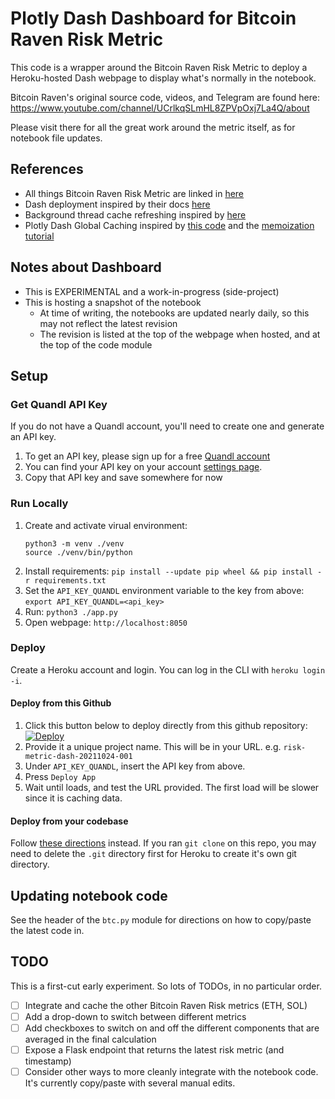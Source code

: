 # Plotly Dash Dashboard for Bitcoin Raven Risk Metric

This code is a wrapper around the Bitcoin Raven Risk Metric to deploy a Heroku-hosted
Dash webpage to display what's normally in the notebook.

Bitcoin Raven's original source code, videos, and Telegram are found here:
https://www.youtube.com/channel/UCrlkqSLmHL8ZPVpOxj7La4Q/about

Please visit there for all the great work around the metric itself, as for
notebook file updates.

## References
* All things Bitcoin Raven Risk Metric are linked in [here](https://www.youtube.com/channel/UCrlkqSLmHL8ZPVpOxj7La4Q/about)
* Dash deployment inspired by their docs [here](https://dash.plotly.com/deployment#heroku-for-sharing-public-dash-apps-for-free)
* Background thread cache refreshing inspired by [here](https://stackoverflow.com/questions/14384739/how-can-i-add-a-background-thread-to-flask)
* Plotly Dash Global Caching inspired by [this code](https://github.com/plotly/dash-recipes/blob/master/dash-global-cache.py) and the [memoization tutorial](https://dash.plotly.com/performance#memoization)

## Notes about Dashboard

* This is EXPERIMENTAL and a work-in-progress (side-project)
* This is hosting a snapshot of the notebook
  * At time of writing, the notebooks are updated nearly daily, so this may not reflect the latest revision
  * The revision is listed at the top of the webpage when hosted, and at the top of the code module

## Setup

### Get Quandl API Key
If you do not have a Quandl account, you'll need to create one and generate an API key.
1. To get an API key, please sign up for a free [Quandl account](https://www.quandl.com/account)
2. You can find your API key on your account [settings page](https://www.quandl.com/account/api).
3. Copy that API key and save somewhere for now

### Run Locally

1. Create and activate virual environment:
    ```
    python3 -m venv ./venv
    source ./venv/bin/python
    ```
2. Install requirements: `pip install --update pip wheel && pip install -r requirements.txt`
3. Set the `API_KEY_QUANDL` environment variable to the key from above: `export API_KEY_QUANDL=<api_key>`
4. Run: `python3 ./app.py`
5. Open webpage: `http://localhost:8050`

### Deploy

Create a Heroku account and login. You can log in the CLI with `heroku login -i`.

#### Deploy from this Github

1. Click this button below to deploy directly from this github repository: [![Deploy](https://www.herokucdn.com/deploy/button.png)](https://heroku.com/deploy?template=https://github.com/ClaudeF4491/risk-metric-dashboard/tree/main)
2. Provide it a unique project name. This will be in your URL. e.g. `risk-metric-dash-20211024-001`
3. Under `API_KEY_QUANDL`, insert the API key from above.
4. Press `Deploy App`
5. Wait until loads, and test the URL provided. The first load will be slower since it is caching data.

#### Deploy from your codebase

Follow [these directions](https://dash.plotly.com/deployment#heroku-for-sharing-public-dash-apps-for-free) instead.
If you ran `git clone` on this repo, you may need to delete the `.git` directory first for Heroku to create it's own git
directory.

## Updating notebook code

See the header of the `btc.py` module for directions on how to copy/paste the latest code in.

## TODO

This is a first-cut early experiment. So lots of TODOs, in no particular order.
- [ ] Integrate and cache the other Bitcoin Raven Risk metrics (ETH, SOL)
- [ ] Add a drop-down to switch between different metrics
- [ ] Add checkboxes to switch on and off the different components that are averaged in the final calculation
- [ ] Expose a Flask endpoint that returns the latest risk metric (and timestamp)
- [ ] Consider other ways to more cleanly integrate with the notebook code. It's currently copy/paste with several manual edits.